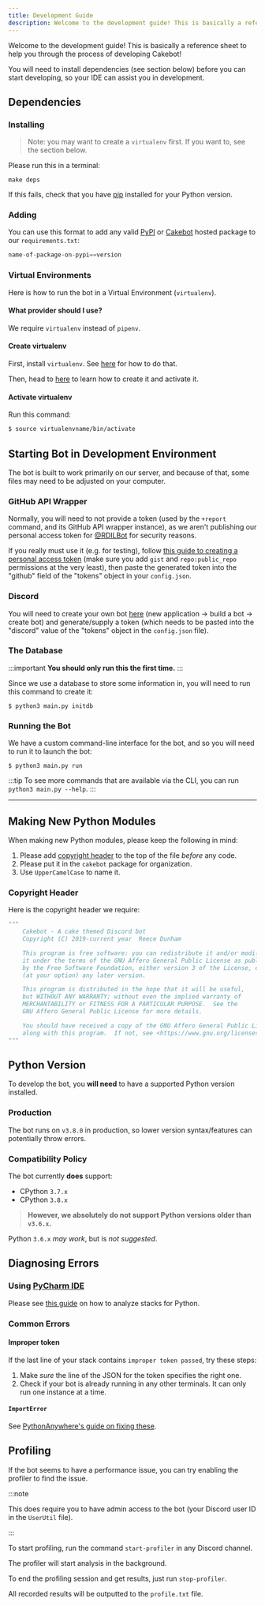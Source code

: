 ```yaml
---
title: Development Guide
description: Welcome to the development guide! This is basically a reference sheet to help you through the process of developing Cakebot.
---
```


Welcome to the development guide!
This is basically a reference sheet to help you through the process of developing Cakebot!

You will need to install dependencies (see section below) before you can start developing, so your IDE can assist you in development.

## Dependencies

### Installing

> Note: you may want to create a `virtualenv` first. If you want to, see the section below.

Please run this in a terminal:

```shell
make deps
```

If this fails, check that you have [pip](https://pip.pypa.io/en/stable/) installed for your Python version.

### Adding

You can use this format to add any valid [PyPI](https://pypi.org) or [Cakebot](https://rdil.mycloudrepo.io/public/repositories/cakebot) hosted package to our `requirements.txt`:

```python
name-of-package-on-pypi==version
```

### Virtual Environments

Here is how to run the bot in a Virtual Environment (`virtualenv`).

#### What provider should I use?

We require `virtualenv` instead of `pipenv`.

#### Create virtualenv

First, install `virtualenv`.
See [here](https://packaging.python.org/tutorials/installing-packages/) for how to do that.

Then, head to [here](https://packaging.python.org/tutorials/installing-packages/#optionally-create-a-virtual-environment) to learn how to create it and activate it.

#### Activate virtualenv

Run this command:

```bash
$ source virtualenvname/bin/activate
```

## Starting Bot in Development Environment

The bot is built to work primarily on our server, and because of that, some files may need to be adjusted on your computer.

### GitHub API Wrapper

Normally, you will need to not provide a token (used by the `+report` command, and its GitHub API wrapper instance), as we aren't publishing our personal access token for [@RDILBot](https://github.com/RDILBot) for security reasons.

If you really must use it (e.g. for testing), follow [this guide to creating a personal access token](https://help.github.com/en/articles/creating-a-personal-access-token-for-the-command-line#creating-a-token) (make sure you add `gist` and `repo:public_repo` permissions at the very least), then paste the generated token into the "github" field of the "tokens" object in your `config.json`.

### Discord

You will need to create your own bot [here](https://discordapp.com/developers) (new application -> build a bot -> create bot) and generate/supply a token (which needs to be pasted into the "discord" value of the "tokens" object in the `config.json` file).

### The Database

:::important
**You should only run this the first time.**
:::

Since we use a database to store some information in, you will need to run this command to create it:

```shell
$ python3 main.py initdb
```

### Running the Bot

We have a custom command-line interface for the bot, and so you will need to run it to launch the bot:

```shell
$ python3 main.py run
```

:::tip
To see more commands that are available via the CLI, you can run `python3 main.py --help`.
:::

---

## Making New Python Modules

When making new Python modules, please keep the following in mind:

1. Please add [copyright header](#copyright-header) to the top of the file _before_ any code.
1. Please put it in the `cakebot` package for organization.
1. Use `UpperCamelCase` to name it.

### Copyright Header

Here is the copyright header we require:

```python
"""
    Cakebot - A cake themed Discord bot
    Copyright (C) 2019-current year  Reece Dunham

    This program is free software: you can redistribute it and/or modify
    it under the terms of the GNU Affero General Public License as published
    by the Free Software Foundation, either version 3 of the License, or
    (at your option) any later version.

    This program is distributed in the hope that it will be useful,
    but WITHOUT ANY WARRANTY; without even the implied warranty of
    MERCHANTABILITY or FITNESS FOR A PARTICULAR PURPOSE.  See the
    GNU Affero General Public License for more details.

    You should have received a copy of the GNU Affero General Public License
    along with this program.  If not, see <https://www.gnu.org/licenses/>.
"""
```

## Python Version

To develop the bot, you **will need** to have a supported Python version installed.

### Production

The bot runs on `v3.8.0` in production, so lower version syntax/features can potentially throw errors.

### Compatibility Policy

The bot currently **does** support:

- CPython `3.7.x`
- CPython `3.8.x`

> **However, we absolutely do not support Python versions older than `v3.6.x`.**

Python `3.6.x` _may work_, but is _not suggested_.

## Diagnosing Errors

### Using [PyCharm IDE](https://jetbrains.com/pycharm/)

Please see [this guide](https://jetbrains.com/help/pycharm/analyzing-external-stacktraces.html) on how to analyze stacks for Python.

### Common Errors

#### Improper token

If the last line of your stack contains `improper token passed`, try these steps:

1. Make _sure_ the line of the JSON for the token specifies the right one.
1. Check if your bot is already running in any other terminals. It can only run one instance at a time.

#### `ImportError`

See [PythonAnywhere's guide on fixing these](https://help.pythonanywhere.com/pages/DebuggingImportError).

## Profiling

If the bot seems to have a performance issue, you can try enabling the profiler to find the issue.

:::note

This does require you to have admin access to the bot (your Discord user ID in the `UserUtil` file).

:::

To start profiling, run the command `start-profiler` in any Discord channel.

The profiler will start analysis in the background.

To end the profiling session and get results, just run `stop-profiler`.

All recorded results will be outputted to the `profile.txt` file.
